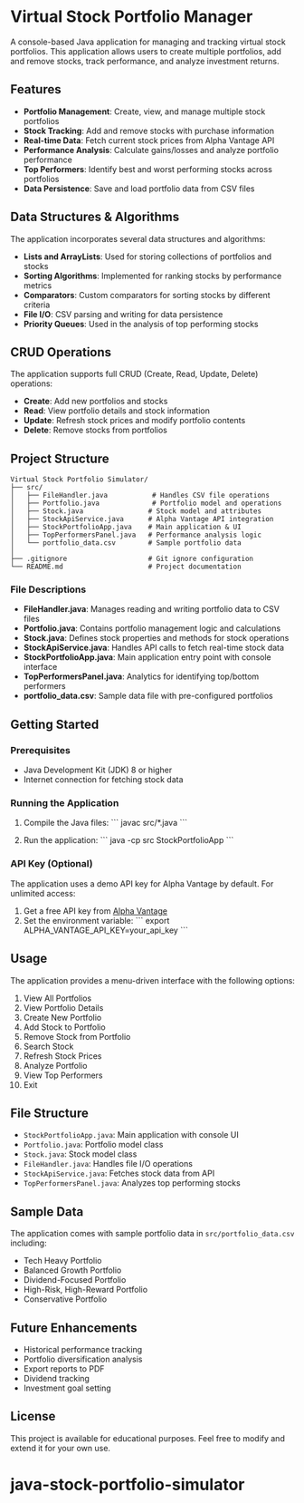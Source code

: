 # Virtual Stock Portfolio Manager

A console-based Java application for managing and tracking virtual stock portfolios. This application allows users to create multiple portfolios, add and remove stocks, track performance, and analyze investment returns.

## Features

- **Portfolio Management**: Create, view, and manage multiple stock portfolios
- **Stock Tracking**: Add and remove stocks with purchase information
- **Real-time Data**: Fetch current stock prices from Alpha Vantage API
- **Performance Analysis**: Calculate gains/losses and analyze portfolio performance
- **Top Performers**: Identify best and worst performing stocks across portfolios
- **Data Persistence**: Save and load portfolio data from CSV files

## Data Structures & Algorithms

The application incorporates several data structures and algorithms:

- **Lists and ArrayLists**: Used for storing collections of portfolios and stocks
- **Sorting Algorithms**: Implemented for ranking stocks by performance metrics
- **Comparators**: Custom comparators for sorting stocks by different criteria
- **File I/O**: CSV parsing and writing for data persistence
- **Priority Queues**: Used in the analysis of top performing stocks

## CRUD Operations

The application supports full CRUD (Create, Read, Update, Delete) operations:

- **Create**: Add new portfolios and stocks
- **Read**: View portfolio details and stock information
- **Update**: Refresh stock prices and modify portfolio contents
- **Delete**: Remove stocks from portfolios

## Project Structure

```
Virtual Stock Portfolio Simulator/
├── src/
│   ├── FileHandler.java           # Handles CSV file operations
│   ├── Portfolio.java             # Portfolio model and operations
│   ├── Stock.java                # Stock model and attributes
│   ├── StockApiService.java      # Alpha Vantage API integration
│   ├── StockPortfolioApp.java    # Main application & UI
│   ├── TopPerformersPanel.java   # Performance analysis logic
│   └── portfolio_data.csv        # Sample portfolio data
│
├── .gitignore                    # Git ignore configuration
└── README.md                     # Project documentation
```

### File Descriptions

- **FileHandler.java**: Manages reading and writing portfolio data to CSV files
- **Portfolio.java**: Contains portfolio management logic and calculations
- **Stock.java**: Defines stock properties and methods for stock operations
- **StockApiService.java**: Handles API calls to fetch real-time stock data
- **StockPortfolioApp.java**: Main application entry point with console interface
- **TopPerformersPanel.java**: Analytics for identifying top/bottom performers
- **portfolio_data.csv**: Sample data file with pre-configured portfolios

## Getting Started

### Prerequisites

- Java Development Kit (JDK) 8 or higher
- Internet connection for fetching stock data

### Running the Application

1. Compile the Java files:
   \`\`\`
   javac src/*.java
   \`\`\`

2. Run the application:
   \`\`\`
   java -cp src StockPortfolioApp
   \`\`\`

### API Key (Optional)

The application uses a demo API key for Alpha Vantage by default. For unlimited access:

1. Get a free API key from [Alpha Vantage](https://www.alphavantage.co/support/#api-key)
2. Set the environment variable:
   \`\`\`
   export ALPHA_VANTAGE_API_KEY=your_api_key
   \`\`\`

## Usage

The application provides a menu-driven interface with the following options:

1. View All Portfolios
2. View Portfolio Details
3. Create New Portfolio
4. Add Stock to Portfolio
5. Remove Stock from Portfolio
6. Search Stock
7. Refresh Stock Prices
8. Analyze Portfolio
9. View Top Performers
0. Exit

## File Structure

- `StockPortfolioApp.java`: Main application with console UI
- `Portfolio.java`: Portfolio model class
- `Stock.java`: Stock model class
- `FileHandler.java`: Handles file I/O operations
- `StockApiService.java`: Fetches stock data from API
- `TopPerformersPanel.java`: Analyzes top performing stocks

## Sample Data

The application comes with sample portfolio data in `src/portfolio_data.csv` including:

- Tech Heavy Portfolio
- Balanced Growth Portfolio
- Dividend-Focused Portfolio
- High-Risk, High-Reward Portfolio
- Conservative Portfolio

## Future Enhancements

- Historical performance tracking
- Portfolio diversification analysis
- Export reports to PDF
- Dividend tracking
- Investment goal setting

## License

This project is available for educational purposes. Feel free to modify and extend it for your own use.
# java-stock-portfolio-simulator
